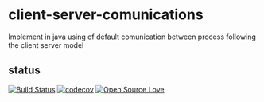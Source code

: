 # client-server-comunications

Implement in java using of default comunication between process following the client server model

## status
[![Build Status](https://travis-ci.org/FastFourierTransform/client-server-comunications.svg?branch=master)](https://travis-ci.org/FastFourierTransform/client-server-comunications)
[![codecov](https://codecov.io/gh/FastFourierTransform/client-server-comunications/branch/master/graph/badge.svg)](https://codecov.io/gh/FastFourierTransform/client-server-comunications)
[![Open Source Love](https://badges.frapsoft.com/os/mit/mit.svg?v=102)](https://github.com/FastFourierTransform/client-server-comunications/blob/master/LICENSE)


